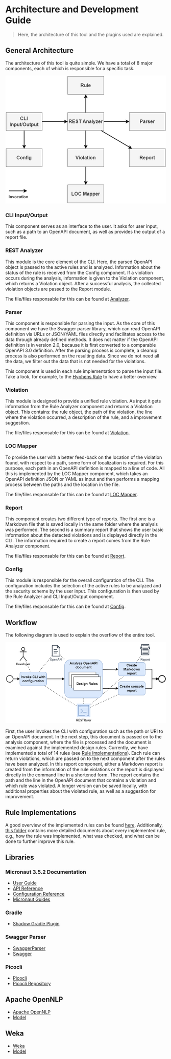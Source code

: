 # Architecture and Development Guide
> Here, the architecture of this tool and the plugins used are explained.

## General Architecture

The architecture of this tool is quite simple. We have a total of 8 major components, each of which is responsible for a specific task.

![Diagram](./img/architecture.png)

### CLI Input/Output

This component serves as an interface to the user. It asks for user input, such as a path to an OpenAPI document, as well as provides the output of a report file.

### REST Analyzer

This module is the core element of the CLI. Here, the parsed OpenAPI object is passed to the active rules and is analyzed. Information about the status of the rule is received from the Config component. If a violation occurs during the analysis, information is given to the Violation component, which returns a Violation object. After a successful analysis, the collected violation objects are passed to the Report module.

The file/files responsable for this can be found at [Analyzer](../src/main/java/cli/analyzer).

### Parser

This component is responsible for parsing the input. As the core of this component we have the Swagger parser library, which can read OpenAPI definition via URLs or JSON/YAML files directly and facilitates access to the data through already defined methods. It does not matter if the OpenAPI definition is in version 2.0, because it is first converted to a comparable OpenAPI 3.0 definition. After the parsing process is complete, a cleanup process is also performed on the resulting data. Since we do not need all the data, we filter out the data that is not needed for the violations.

This component is used in each rule implementation to parse the input file. Take a look, for example, to the [Hyphens Rule](../src/main/java/cli/rule/rules/HyphensRule.java) to have a better overview.

### Violation

This module is designed to provide a unified rule violation. As input it gets information
from the Rule Analyzer component and returns a Violation object. This contains: the rule object,
the path of the violation, the line where the violation occurred, a description of the rule, and a improvement suggestion.

The file/files responsable for this can be found at [Violation](../src/main/java/cli/rule).

### LOC Mapper

To provide the user with a better feed-back on the location of the violation found, with respect
to a path, some form of localization is required. For this purpose, each path in an OpenAPI definition is mapped to a line of code. All this is implemented by the LOC Mapper component, which takes an OpenAPI definition JSON or YAML as input and then performs a mapping process between the paths and the location in the file.

The file/files responsable for this can be found at [LOC Mapper](../src/main/java/cli/analyzer).

### Report

This component creates two different type of reports. The first one is a Markdown file that is
saved locally in the same folder where the analysis was performed. The second is a summary report that shows the user basic information about the detected violations and is displayed directly in the CLI. The information required to create a report comes from the Rule Analyzer component.

The file/files responsable for this can be found at [Report](../src/main/java/cli/report).

### Config

This module is responsible for the overall configuration of the CLI. The configuration includes
the selection of the active rules to be analyzed and the security scheme by the user input. This configuration is then used by the Rule Analyzer and CLI Input/Output component.

The file/files responsable for this can be found at [Config](../src/main/java/cli/utility).

## Workflow

The following diagram is used to explain the overflow of the entire tool. 

![Workflow](./img/workflow.png)

First, the user invokes the CLI with configuration such as the path or URI to an OpenAPI document. In the next step, this document is passed on to the analysis component, where the file is processed and the document is examined against the implemented design rules. Currently, we have implemented a total of 14 rules (see [Rule Implementations](#rule-implementations)). Each rule can return violations, which are passed on to the next component after the rules have been analyzed. In this report component, either a Markdown report is created from the information of the rule violations or the report is displayed directly in the command line in a shortened form. The report contains the path and the line in the OpenAPI document that contains a violation and which rule was violated. A longer version can be saved locally, with additional properties about the violated rule, as well as a suggestion for improvement.

## Rule Implementations

A good overview of the implemented rules can be found [here](./rules/README.md). Additionally, [this folder](./rules/implemented-rules/) contains more detailed documents about every implemented rule, e.g., how the rule was implemented, what was checked, and what can be done to further improve this rule.

## Libraries

### Micronaut 3.5.2 Documentation

- [User Guide](https://docs.micronaut.io/3.5.2/guide/index.html)
- [API Reference](https://docs.micronaut.io/3.5.2/api/index.html)
- [Configuration Reference](https://docs.micronaut.io/3.5.2/guide/configurationreference.html)
- [Micronaut Guides](https://guides.micronaut.io/index.html)

### Gradle

- [Shadow Gradle Plugin](https://plugins.gradle.org/plugin/com.github.johnrengelman.shadow)

### Swagger Parser

- [SwaggerParser](https://github.com/swagger-api/swagger-parser)
- [Swagger](https://swagger.io)

### Picocli

- [Picocli](https://picocli.info)
- [Picocli Repository](https://github.com/remkop/picocli)

## Apache OpenNLP
- [Apache OpenNLP](https://opennlp.apache.org)
- [Model](src/main/resources/models/en-pos-maxent.bin)

## Weka

- [Weka](https://www.cs.waikato.ac.nz/ml/weka/)
- [Model](src/main/resources/models/request_model.dat)
